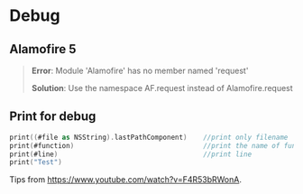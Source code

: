 # Debug

## Alamofire 5

> **Error**: Module 'Alamofire' has no member named 'request'
> 
> **Solution**: Use the namespace AF.request instead of Alamofire.request



## Print for debug

```swift
print((#file as NSString).lastPathComponent)	//print only filename
print(#function)								//print the name of function
print(#line)									//print line
print("Test")
```

 Tips from <https://www.youtube.com/watch?v=F4R53bRWonA>.

